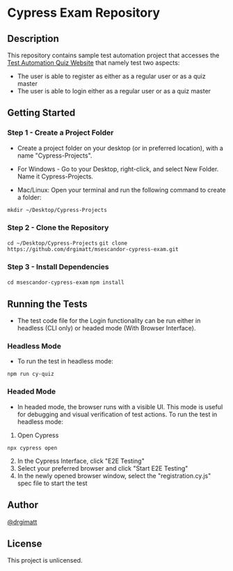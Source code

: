 # Cypress Exam Repository
## Description

This repository contains sample test automation project that accesses the [Test Automation Quiz Website](https://testautomation-ph-quiz-app.vercel.app/) that namely test two aspects:

- The user is able to register as either as a regular user or as a quiz master
- The user is able to login either as a regular user or as a quiz master

## Getting Started

### Step 1 - Create a Project Folder

* Create a project folder on your desktop (or in preferred location), with a name "Cypress-Projects".

* For Windows - Go to your Desktop, right-click, and select New Folder. Name it Cypress-Projects.

* Mac/Linux: Open your terminal and run the following command to create a folder:

``` mkdir ~/Desktop/Cypress-Projects ```

### Step 2 - Clone the Repository

``` cd ~/Desktop/Cypress-Projects ```
``` git clone https://github.com/drgimatt/msescandor-cypress-exam.git ```

### Step 3 - Install Dependencies

``` cd msescandor-cypress-exam ```
``` npm install ```

## Running the Tests

* The test code file for the Login functionality can be run either in headless (CLI only) or headed mode (With Browser Interface).

### Headless Mode

* To run the test in headless mode:

``` npm run cy-quiz ```

### Headed Mode

* In headed mode, the browser runs with a visible UI. This mode is useful for debugging and visual verification of test actions. To run the test in headless mode:

1. Open Cypress
   
``` npx cypress open ```

2. In the Cypress Interface, click "E2E Testing"
3. Select your preferred browser and click "Start E2E Testing"
4. In the newly opened browser window, select the "registration.cy.js" spec file to start the test

## Author

[@drgimatt](https://github.com/drgimatt)

## License

This project is unlicensed.
